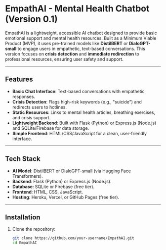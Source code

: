 # EmpathAI - Mental Health Chatbot (Version 0.1)

EmpathAI is a lightweight, accessible AI chatbot designed to provide basic emotional support and mental health resources. Built as a Minimum Viable Product (MVP), it uses pre-trained models like **DistilBERT** or **DialoGPT-small** to engage users in empathetic, text-based conversations. This version focuses on **crisis detection** and **immediate redirection** to professional resources, ensuring user safety and support.

---

## Features
- **Basic Chat Interface**: Text-based conversations with empathetic responses.
- **Crisis Detection**: Flags high-risk keywords (e.g., "suicide") and redirects users to hotlines.
- **Static Resources**: Links to mental health articles, breathing exercises, and crisis support.
- **Lightweight Backend**: Built with Flask (Python) or Express.js (Node.js) and SQLite/Firebase for data storage.
- **Simple Frontend**: HTML/CSS/JavaScript for a clean, user-friendly interface.

---

## Tech Stack
- **AI Model**: DistilBERT or DialoGPT-small (via Hugging Face Transformers).
- **Backend**: Flask (Python) or Express.js (Node.js).
- **Database**: SQLite or Firebase (free tier).
- **Frontend**: HTML, CSS, JavaScript.
- **Hosting**: Heroku, Vercel, or GitHub Pages (free tier).

---

## Installation
1. Clone the repository:
   ```bash
   git clone https://github.com/your-username/EmpathAI.git
   cd EmpathAI
